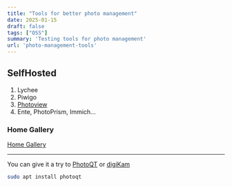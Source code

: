 ```yaml
---
title: "Tools for better photo management"
date: 2025-01-15
draft: false
tags: ["OSS"]
summary: 'Testing tools for photo management'
url: 'photo-management-tools'
---
```



## SelfHosted


1. Lychee
2. Piwigo
3. [Photoview](https://fossengineer.com/selfhosting-Photoview-docker/)
4. Ente, PhotoPrism, Immich...


### Home Gallery


[Home Gallery](https://noted.lol/home-gallery-a-simple-self-hosted-photo-gallery/)

---


You can give it a try to [PhotoQT](https://photoqt.org/) or [digiKam](https://www.digikam.org/about/)

```sh
sudo apt install photoqt
```